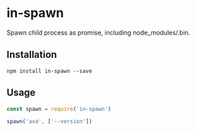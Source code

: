 # in-spawn

Spawn child process as promise, including node_modules/.bin.

## Installation

```
npm install in-spawn --save
```

## Usage

<!-- eslint-disable strict -->

```js
const spawn = require('in-spawn')

spawn('ava', ['--version'])
```
